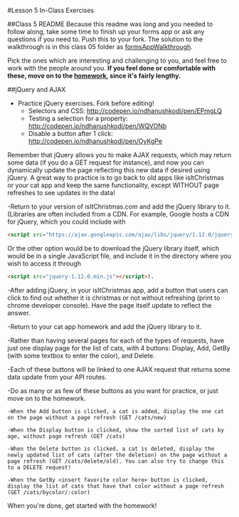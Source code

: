 #Lesson 5 In-Class Exercises

##Class 5 README
Because this readme was long and you needed to follow along, take some time to finish up your forms app or ask any questions if you need to. Push this to your fork. The solution to the walkthrough is in this class 05 folder as [formsAppWalkthrough](https://github.com/olinjs/olinjs/blob/master/lessons/05-client-jquery-ajax/formsAppWalkthrough). 

Pick the ones which are interesting and challenging to you, and feel free to work with the people around you. **If you feel done or comfortable with these, move on to the [homework](https://github.com/olinjs/olinjs/blob/master/lessons/05-client-jquery-ajax/HOMEWORK.md), since it's fairly lengthy.**

##jQuery and AJAX
- Practice jQuery exercises. Fork before editing!
	- Selectors and CSS: http://codepen.io/ndhanushkodi/pen/EPmgLQ
	- Testing a selection for a property: http://codepen.io/ndhanushkodi/pen/WQVONb
	- Disable a button after 1 click: http://codepen.io/ndhanushkodi/pen/OyKgPe

Remember that jQuery allows you to make AJAX requests, which may return some data (if you do a GET request for instance), and now you can dynamically update the page reflecting this new data if desired using jQuery. A great way to practice is to go back to old apps like isItChristmas or your cat app and keep the same functionality, except WITHOUT page refreshes to see updates in the data!

-Return to your version of isItChristmas.com and add the jQuery library to it. (Libraries are often included from a CDN. For example, Google hosts a CDN for jQuery, which you could include with 
```html
<script src="https://ajax.googleapis.com/ajax/libs/jquery/1.12.0/jquery.min.js"></script>
```
Or the other option would be to download the jQuery library itself, which would be in a single JavaScript file, and include it in the directory where you wish to access it through 
```html
<script src="jquery-1.12.0.min.js"></script>). 
```

-After adding jQuery, in your isItChristmas app, add a button that users can click to find out whether it is christmas or not without refreshing (print to chrome developer console). Have the page itself update to reflect the answer.

-Return to your cat app homework and add the jQuery library to it. 

-Rather than having several pages for each of the types of requests, have just one display page for the list of cats, with 4 buttons: Display, Add, GetBy <insert favorite color here> (with some textbox to enter the color), and Delete. 

-Each of these buttons will be linked to one AJAX request that returns some data update from your API routes. 

-Do as many or as few of these buttons as you want for practice, or just move on to the homework. 

	-When the Add button is clicked, a cat is added, display the one cat on the page without a page refresh (GET /cats/new)

	-When the Display button is clicked, show the sorted list of cats by age, without page refresh (GET /cats) 

	-When the Delete button is clicked, a cat is deleted, display the newly updated list of cats (after the deletion) on the page without a page refresh (GET /cats/delete/old). You can also try to change this to a DELETE request!

	-When the GetBy <insert favorite color here> button is clicked, display the list of cats that have that color without a page refresh (GET /cats/bycolor/:color)


When you're done, get started with the homework!




